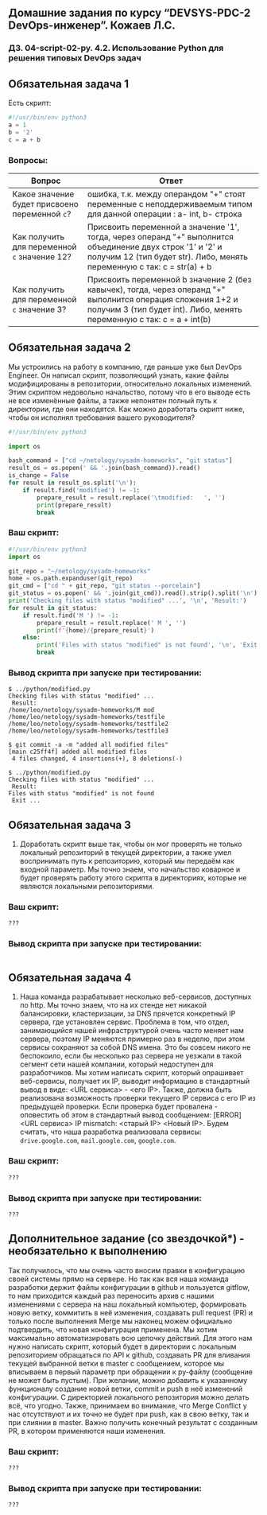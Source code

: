 ## Домашние задания по курсу “DEVSYS-PDC-2 DevOps-инженер”. Кожаев Л.С.
### ДЗ. 04-script-02-py. 4.2. Использование Python для решения типовых DevOps задач

## Обязательная задача 1

Есть скрипт:
```python
#!/usr/bin/env python3
a = 1
b = '2'
c = a + b
```

### Вопросы:
| Вопрос  | Ответ |
| ------------- | ------------- |
| Какое значение будет присвоено переменной `c`?  | ошибка, т.к. между операндом "+" стоят переменные с неподдерживаемым типом для данной операции : а- int, b- строка  |
| Как получить для переменной `c` значение 12?  | Присвоить переменной a значение '1', тогда, через операнд "+" выполнится объединение двух строк '1' и '2' и получим 12 (тип будет str). Либо, менять переменную с так:  c = str(a) + b |
| Как получить для переменной `c` значение 3?  | Присвоить переменной b значение 2 (без кавычек), тогда, через операнд "+" выполнится операция сложения 1+2 и получим 3 (тип будет int). Либо, менять переменную с так: c = a + int(b) |

## Обязательная задача 2
Мы устроились на работу в компанию, где раньше уже был DevOps Engineer. Он написал скрипт, позволяющий узнать, какие файлы модифицированы в репозитории, относительно локальных изменений. Этим скриптом недовольно начальство, потому что в его выводе есть не все изменённые файлы, а также непонятен полный путь к директории, где они находятся. Как можно доработать скрипт ниже, чтобы он исполнял требования вашего руководителя?

```python
#!/usr/bin/env python3

import os

bash_command = ["cd ~/netology/sysadm-homeworks", "git status"]
result_os = os.popen(' && '.join(bash_command)).read()
is_change = False
for result in result_os.split('\n'):
    if result.find('modified') != -1:
        prepare_result = result.replace('\tmodified:   ', '')
        print(prepare_result)
        break
```

### Ваш скрипт:
```python
#!/usr/bin/env python3
import os

git_repo = "~/netology/sysadm-homeworks"
home = os.path.expanduser(git_repo)
git_cmd = ["cd " + git_repo, "git status --porcelain"]
git_status = os.popen(' && '.join(git_cmd)).read().strip().split('\n')
print('Checking files with status "modified" ...', '\n', 'Result:')
for result in git_status:
    if result.find('M ') != -1:
        prepare_result = result.replace(' M ', '')
        print(f'{home}/{prepare_result}')
    else:
        print('Files with status "modified" is not found', '\n', 'Exit ...')
        break
```

### Вывод скрипта при запуске при тестировании:
```
$ ../python/modified.py
Checking files with status "modified" ... 
 Result:
/home/leo/netology/sysadm-homeworks/M mod
/home/leo/netology/sysadm-homeworks/testfile
/home/leo/netology/sysadm-homeworks/testfile2
/home/leo/netology/sysadm-homeworks/testfile3

$ git commit -a -m "added all modified files"  
[main c25ff4f] added all modified files
 4 files changed, 4 insertions(+), 8 deletions(-)
 
$ ../python/modified.py
Checking files with status "modified" ... 
 Result:
Files with status "modified" is not found 
 Exit ...

```

## Обязательная задача 3
1. Доработать скрипт выше так, чтобы он мог проверять не только локальный репозиторий в текущей директории, а также умел воспринимать путь к репозиторию, который мы передаём как входной параметр. Мы точно знаем, что начальство коварное и будет проверять работу этого скрипта в директориях, которые не являются локальными репозиториями.

### Ваш скрипт:
```python
???
```

### Вывод скрипта при запуске при тестировании:
```

```

## Обязательная задача 4
1. Наша команда разрабатывает несколько веб-сервисов, доступных по http. Мы точно знаем, что на их стенде нет никакой балансировки, кластеризации, за DNS прячется конкретный IP сервера, где установлен сервис. Проблема в том, что отдел, занимающийся нашей инфраструктурой очень часто меняет нам сервера, поэтому IP меняются примерно раз в неделю, при этом сервисы сохраняют за собой DNS имена. Это бы совсем никого не беспокоило, если бы несколько раз сервера не уезжали в такой сегмент сети нашей компании, который недоступен для разработчиков. Мы хотим написать скрипт, который опрашивает веб-сервисы, получает их IP, выводит информацию в стандартный вывод в виде: <URL сервиса> - <его IP>. Также, должна быть реализована возможность проверки текущего IP сервиса c его IP из предыдущей проверки. Если проверка будет провалена - оповестить об этом в стандартный вывод сообщением: [ERROR] <URL сервиса> IP mismatch: <старый IP> <Новый IP>. Будем считать, что наша разработка реализовала сервисы: `drive.google.com`, `mail.google.com`, `google.com`.

### Ваш скрипт:
```python
???
```

### Вывод скрипта при запуске при тестировании:
```
???
```

## Дополнительное задание (со звездочкой*) - необязательно к выполнению

Так получилось, что мы очень часто вносим правки в конфигурацию своей системы прямо на сервере. Но так как вся наша команда разработки держит файлы конфигурации в github и пользуется gitflow, то нам приходится каждый раз переносить архив с нашими изменениями с сервера на наш локальный компьютер, формировать новую ветку, коммитить в неё изменения, создавать pull request (PR) и только после выполнения Merge мы наконец можем официально подтвердить, что новая конфигурация применена. Мы хотим максимально автоматизировать всю цепочку действий. Для этого нам нужно написать скрипт, который будет в директории с локальным репозиторием обращаться по API к github, создавать PR для вливания текущей выбранной ветки в master с сообщением, которое мы вписываем в первый параметр при обращении к py-файлу (сообщение не может быть пустым). При желании, можно добавить к указанному функционалу создание новой ветки, commit и push в неё изменений конфигурации. С директорией локального репозитория можно делать всё, что угодно. Также, принимаем во внимание, что Merge Conflict у нас отсутствуют и их точно не будет при push, как в свою ветку, так и при слиянии в master. Важно получить конечный результат с созданным PR, в котором применяются наши изменения. 

### Ваш скрипт:
```python
???
```

### Вывод скрипта при запуске при тестировании:
```
???
```
